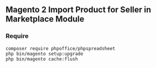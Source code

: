 ## Magento 2 Import Product for Seller in Marketplace Module


### Require

```
composer require phpoffice/phpspreadsheet
php bin/magento setup:upgrade
php bin/magento cache:flush
```
